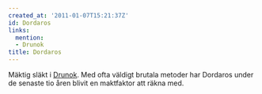 ```yaml
---
created_at: '2011-01-07T15:21:37Z'
id: Dordaros
links:
  mention:
  - Drunok
title: Dordaros
---
```


Mäktig släkt i [Drunok]. Med ofta väldigt brutala metoder har Dordaros under de senaste tio åren
blivit en maktfaktor att räkna med.

  [Drunok]: Drunok